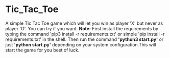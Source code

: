 # Tic_Tac_Toe
A simple Tic Tac Toe game which will let you win as player 'X' but never as player 'O'. You can try if you want.
**Note:** 
First install the requirements by typing the command 'pip3 install -r requirements.txt' or simple 'pip install -r requirements.txt' in the shell.
Then run the command **'python3 start.py'** or just **'python start.py'** depending on your system configuration.This will start the game for you best of luck.
